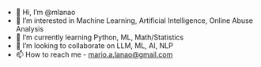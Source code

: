 - 👋 Hi, I’m @mlanao
- 👀 I’m interested in Machine Learning, Artificial Intelligence, Online Abuse Analysis
- 🌱 I’m currently learning Python, ML, Math/Statistics
- 💞️ I’m looking to collaborate on LLM, ML, AI, NLP
- 📫 How to reach me - mario.a.lanao@gmail.com

<!---
mlanao/mlanao is a ✨ special ✨ repository because its `README.md` (this file) appears on your GitHub profile.
You can click the Preview link to take a look at your changes.
--->
